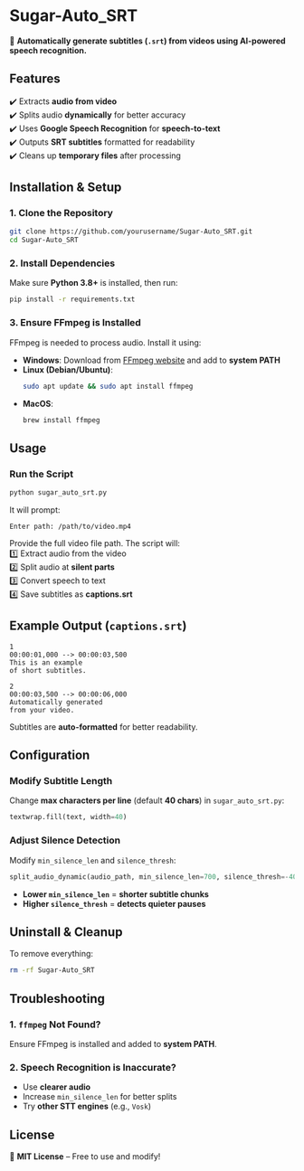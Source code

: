 # **Sugar-Auto_SRT**  
🚀 **Automatically generate subtitles (`.srt`) from videos using AI-powered speech recognition.**  

## **Features**  
✔️ Extracts **audio from video**  
✔️ Splits audio **dynamically** for better accuracy  
✔️ Uses **Google Speech Recognition** for **speech-to-text**  
✔️ Outputs **SRT subtitles** formatted for readability  
✔️ Cleans up **temporary files** after processing  

## **Installation & Setup**  
### **1. Clone the Repository**  
```bash
git clone https://github.com/yourusername/Sugar-Auto_SRT.git
cd Sugar-Auto_SRT
```
### **2. Install Dependencies**  
Make sure **Python 3.8+** is installed, then run:  
```bash
pip install -r requirements.txt
```
### **3. Ensure FFmpeg is Installed**  
FFmpeg is needed to process audio. Install it using:  
- **Windows**: Download from [FFmpeg website](https://ffmpeg.org/download.html) and add to **system PATH**  
- **Linux (Debian/Ubuntu)**:  
  ```bash
  sudo apt update && sudo apt install ffmpeg
  ```
- **MacOS**:  
  ```bash
  brew install ffmpeg
  ```

## **Usage**  
### **Run the Script**  
```bash
python sugar_auto_srt.py
```
It will prompt:  
```
Enter path: /path/to/video.mp4
```
Provide the full video file path. The script will:  
1️⃣ Extract audio from the video  
2️⃣ Split audio at **silent parts**  
3️⃣ Convert speech to text  
4️⃣ Save subtitles as **captions.srt**  

## **Example Output (`captions.srt`)**
```
1
00:00:01,000 --> 00:00:03,500
This is an example  
of short subtitles.

2
00:00:03,500 --> 00:00:06,000
Automatically generated  
from your video.
```
Subtitles are **auto-formatted** for better readability.  

## **Configuration**  
### **Modify Subtitle Length**  
Change **max characters per line** (default **40 chars**) in `sugar_auto_srt.py`:  
```python
textwrap.fill(text, width=40)
```
### **Adjust Silence Detection**  
Modify `min_silence_len` and `silence_thresh`:  
```python
split_audio_dynamic(audio_path, min_silence_len=700, silence_thresh=-40)
```
- **Lower `min_silence_len`** = **shorter subtitle chunks**  
- **Higher `silence_thresh`** = **detects quieter pauses**  

## **Uninstall & Cleanup**  
To remove everything:  
```bash
rm -rf Sugar-Auto_SRT
```

## **Troubleshooting**  
### **1. `ffmpeg` Not Found?**  
Ensure FFmpeg is installed and added to **system PATH**.  
### **2. Speech Recognition is Inaccurate?**  
- Use **clearer audio**  
- Increase `min_silence_len` for better splits  
- Try **other STT engines** (e.g., `Vosk`)  

## **License**  
📝 **MIT License** – Free to use and modify!
